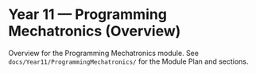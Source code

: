 # Year 11 — Programming Mechatronics (Overview)

Overview for the Programming Mechatronics module. See `docs/Year11/ProgrammingMechatronics/` for the Module Plan and sections.
